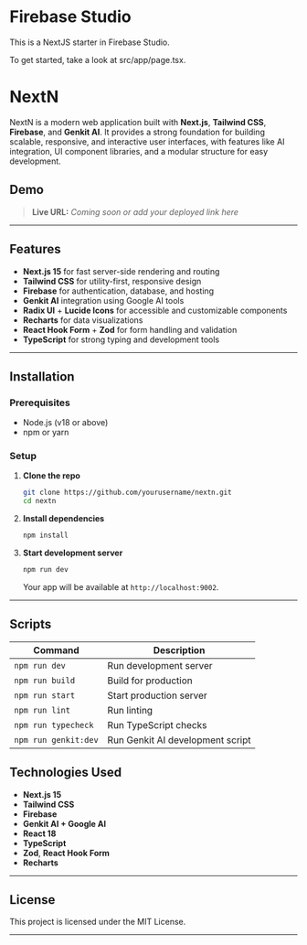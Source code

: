 # Firebase Studio

This is a NextJS starter in Firebase Studio.

To get started, take a look at src/app/page.tsx.




# NextN

NextN is a modern web application built with **Next.js**, **Tailwind CSS**, **Firebase**, and **Genkit AI**. It provides a strong foundation for building scalable, responsive, and interactive user interfaces, with features like AI integration, UI component libraries, and a modular structure for easy development.

## Demo

> **Live URL:** *Coming soon or add your deployed link here*

---

## Features

* **Next.js 15** for fast server-side rendering and routing
* **Tailwind CSS** for utility-first, responsive design
* **Firebase** for authentication, database, and hosting
* **Genkit AI** integration using Google AI tools
* **Radix UI** + **Lucide Icons** for accessible and customizable components
* **Recharts** for data visualizations
* **React Hook Form** + **Zod** for form handling and validation
* **TypeScript** for strong typing and development tools

---

## Installation

### Prerequisites

* Node.js (v18 or above)
* npm or yarn

### Setup

1. **Clone the repo**

   ```bash
   git clone https://github.com/yourusername/nextn.git
   cd nextn
   ```

2. **Install dependencies**

   ```bash
   npm install
   ```

3. **Start development server**

   ```bash
   npm run dev
   ```

   Your app will be available at `http://localhost:9002`.

---

## Scripts

| Command              | Description                      |
| -------------------- | -------------------------------- |
| `npm run dev`        | Run development server           |
| `npm run build`      | Build for production             |
| `npm run start`      | Start production server          |
| `npm run lint`       | Run linting                      |
| `npm run typecheck`  | Run TypeScript checks            |
| `npm run genkit:dev` | Run Genkit AI development script |


## Technologies Used

* **Next.js 15**
* **Tailwind CSS**
* **Firebase**
* **Genkit AI + Google AI**
* **React 18**
* **TypeScript**
* **Zod**, **React Hook Form**
* **Recharts**

---

## License

This project is licensed under the MIT License.

---

